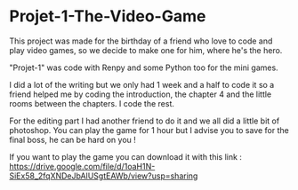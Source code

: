 # Projet-1-The-Video-Game

This project was made for the birthday of a friend who love to code and play video games, so we decide to make one for him, where he's the hero. 

"Projet-1" was code with Renpy and some Python too for the mini games. 

I did a lot of the writing but we only had 1 week and a half to code it so a friend helped me by coding the introduction, the chapter 4 and the little rooms between the chapters. I code the rest. 

For the editing part I had another friend to do it and we all did a little bit of photoshop. You can play the game for 1 hour but I advise you to save for the final boss, he can be hard on you !

If you want to play the game you can download it with this link : https://drive.google.com/file/d/1oaH1N-SiEx58_2fqXNDeJbAlUSgtEAWb/view?usp=sharing
